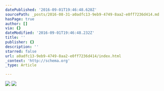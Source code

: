 ```yaml
---
datePublished: '2016-09-01T19:46:48.628Z'
sourcePath: _posts/2016-08-31-a0adfc13-9eb9-4749-8aa2-e0ff7236d414.md
hasPage: true
author: []
via: {}
dateModified: '2016-09-01T19:46:48.232Z'
title: ''
publisher: {}
description: ''
starred: false
url: a0adfc13-9eb9-4749-8aa2-e0ff7236d414/index.html
_context: 'http://schema.org'
_type: Article

---
```

![](https://the-grid-user-content.s3-us-west-2.amazonaws.com/3ed52ad7-1349-437a-b51d-e3d17cb06362.jpg)
![](https://the-grid-user-content.s3-us-west-2.amazonaws.com/cf46e052-62aa-4b20-89d3-2cccab5f157f.jpg)